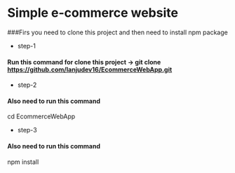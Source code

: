 # Simple e-commerce website

###Firs you need to clone this project 
and then need to install npm package
- step-1
#### Run this command for clone this project -> git clone https://github.com/lanjudev16/EcommerceWebApp.git
- step-2
#### Also need to run this command 
cd EcommerceWebApp
- step-3
#### Also need to run this command 
npm install
